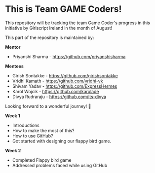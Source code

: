 # This is Team GAME Coders!

This repository will be tracking the team Game Coder's progress in this initiative by Girlscript Ireland in the month of August!

This part of the repository is maintained by:

**Mentor** 
* Priyanshi Sharma - https://github.com/priyanshisharma

**Mentees** 
* Girish Sontakke - https://github.com/girishsontakke    
* Vridhi Kamath - https://github.com/vridhi-vk
* Shivam Yadav - https://github.com/ExpressHermes
* Karol Wojcik - https://github.com/karolade
* Divya Rudraraju - https://github.com/its-divya

Looking forward to a wonderful journey! :tada:

**Week 1**
* Introductions
* How to make the most of this?
* How to use GitHub?
* Got started with designing our flappy bird game.

**Week 2**
* Completed Flappy bird game
* Addressed problems faced while using GitHub
